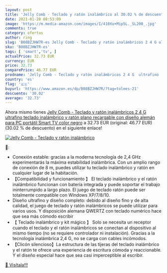 ```yaml
---
layout: post
title: 'Jelly Comb - Teclado y ratón inalámbrico al 30.02 % de descuento'
date: 2021-01-28 08:53:09
image: 'https://m.media-amazon.com/images/I/410Xu+Mip5L._SL200_.jpg'
comments: true
category: ofertas
author: ring
slug: 'B08BZJHW7R-es Jelly Comb - Teclado y ratón inalámbricos 2 4 G ultrafino...'
sku: 'B08BZJHW7R-es'
tags: [ 'smart','tv', ]
actualPrice: 32.73 EUR
currency: EUR
price: 32.73
comparePrice: 46.77 EUR
prodname: 'Jelly Comb - Teclado y ratón inalámbricos 2 4 G  ultrafino  teclado inalámbrico y ratón plano  recargable  con diseño alemán para PC  portátil  Smart TV  color negro'
country: 'es'
flag: '🇪🇸'
buyurl: 'https://www.amazon.es/dp/B08BZJHW7R/?tag=tolees-21'
descuento: '30.02'
average: '32.73'
---
```


Ahora mismo tienes [Jelly Comb - Teclado y ratón inalámbricos 2 4 G  ultrafino  teclado inalámbrico y ratón plano  recargable  con diseño alemán para PC  portátil  Smart TV  color negro](https://www.amazon.es/dp/B08BZJHW7R/?tag=tolees-21) a 32.73 EUR (original: 46.77 EUR) (30.02 %  de descuento) en el siguiente enlace!

[![Jelly Comb - Teclado y ratón inalámbrico](https://m.media-amazon.com/images/I/410Xu+Mip5L._SL200_.jpg)](https://www.amazon.es/dp/B08BZJHW7R/?tag=tolees-21)

🔎:

- Conexión estable: gracias a la moderna tecnología de 2,4 GHz experimentarás la máxima estabilidad inalámbrica. Con un amplio rango de conexión de 8 m, puedes utilizar tu teclado inalámbrico y ratón en cualquier lugar de la habitación.
- 【Compatibilidad y funcionamiento 】 El teclado inalámbrico y el ratón inalámbrico funcionan con batería integrada y puede soportar el trabajo ininterrumpido a largo plazo. El juego de teclado ratón puede ser totalmente compatible con Windows XP/7/8/10.
- Diseño ultrafino y diseño completo: debido al diseño fino y de alta calidad, el juego de teclado y ratón inalámbricos se puede utilizar para varios usos. Y disposición alemana QWERTZ con teclado numérico hace que sea más cómodo escribir
- 【 Teclado inalámbrico y kit mágico 】 Solo se necesita un receptor cuando el teclado y el ratón inalámbricos se conectan al dispositivo al mismo tiempo (no se requiere controlador ni instalación). Gracias a la tecnología inalámbrica 2,4 G, no se carga con cables incómodos.
- 【Clicón silencioso】La estructura de las tijeras del teclado inalámbrico y el ratón te ofrece una experiencia de escritura cómoda y reaccionable. Y el diseño especial hace que sea casi imperceptible al escribir.

[🛒 Visítala!!!](https://www.amazon.es/dp/B08BZJHW7R/?tag=tolees-21)
